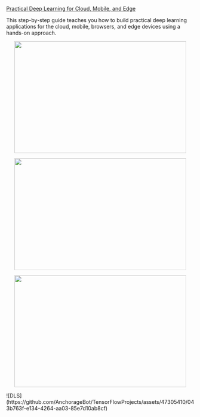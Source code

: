 [Practical Deep Learning for Cloud, Mobile, and Edge](https://www.oreilly.com/library/view/practical-deep-learning/9781492034858/)

This step-by-step guide teaches you how to build practical deep learning applications for the cloud, mobile, browsers, and edge devices using a hands-on approach.

<p align="center">
  <img width="460" height="300" src="https://github.com/AnchorageBot/TensorFlowProjects/assets/47305410/db0cee6b-fc43-4efb-b7ff-2391ef97d0b9">
</p>


<p align="center">
  <img width="460" height="300" src="https://github.com/AnchorageBot/TensorFlowProjects/assets/47305410/c90c4a7b-3133-46d6-8e15-886e9422bfc3">
</p>


<p align="center">
  <img width="460" height="300" src="https://github.com/AnchorageBot/TensorFlowProjects/assets/47305410/043b763f-e134-4264-aa03-85e7d10ab8cf">
</p>
![DLS](https://github.com/AnchorageBot/TensorFlowProjects/assets/47305410/043b763f-e134-4264-aa03-85e7d10ab8cf)

